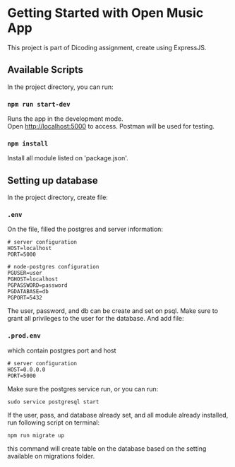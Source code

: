 # Getting Started with Open Music App

This project is part of Dicoding assignment, create using ExpressJS.

## Available Scripts

In the project directory, you can run:

### `npm run start-dev`

Runs the app in the development mode.\
Open [http://localhost:5000](http://localhost:5000) to access.
Postman will be used for testing.

### `npm install`

Install all module listed on 'package.json'.

## Setting up database

In the project directory, create file:

### `.env`

On the file, filled the postgres and server information:

```shell
# server configuration
HOST=localhost
PORT=5000
 
# node-postgres configuration
PGUSER=user
PGHOST=localhost
PGPASSWORD=password
PGDATABASE=db
PGPORT=5432
```

The user, password, and db can be create and set on psql. Make sure to grant all privileges to the user for the database. And add file:

### `.prod.env`

which contain postgres port and host

```shell
# server configuration
HOST=0.0.0.0
PORT=5000
```

Make sure the postgres service run, or you can run:

```shell
sudo service postgresql start
```

If the user, pass, and database already set, and all module already installed, run following script on terminal:

```shell
npm run migrate up
```

this command will create table on the database based on the setting available on migrations folder.
